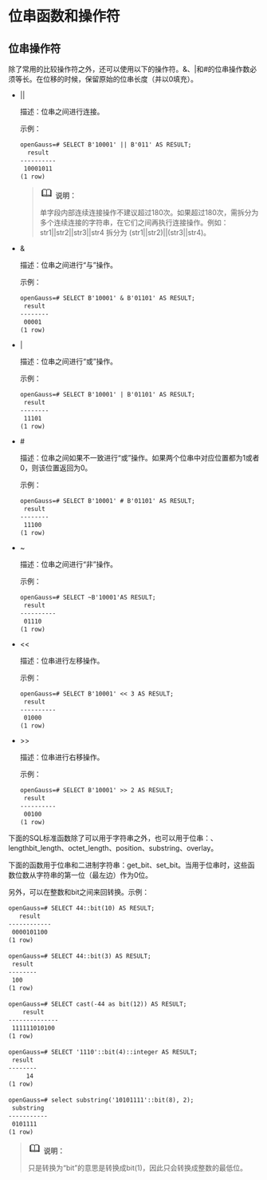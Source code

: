 # 位串函数和操作符<a name="ZH-CN_TOPIC_0289900942"></a>

## 位串操作符<a name="zh-cn_topic_0283137721_zh-cn_topic_0237121969_zh-cn_topic_0059777668_sc2026528bca44ca29cf0ee99329f0598"></a>

除了常用的比较操作符之外，还可以使用以下的操作符。&、|和\#的位串操作数必须等长。在位移的时候，保留原始的位串长度（并以0填充）。

- ||

  描述：位串之间进行连接。

  示例：

  ```
  openGauss=# SELECT B'10001' || B'011' AS RESULT;
    result
  ----------
   10001011
  (1 row)
  ```

  >![](public_sys-resources/icon-note.gif) **说明：** 
  >
  >单字段内部连续连接操作不建议超过180次。如果超过180次，需拆分为多个连续连接的字符串，在它们之间再执行连接操作。例如：str1||str2||str3||str4 拆分为 \(str1||str2\)||\(str3||str4\)。

-   &

    描述：位串之间进行“与”操作。

    示例：

    ```
    openGauss=# SELECT B'10001' & B'01101' AS RESULT;
     result 
    --------
     00001
    (1 row)
    ```

-   |

    描述：位串之间进行“或”操作。

    示例：

    ```
    openGauss=# SELECT B'10001' | B'01101' AS RESULT;
     result 
    --------
     11101
    (1 row)
    ```

-   \#

    描述：位串之间如果不一致进行“或”操作。如果两个位串中对应位置都为1或者0，则该位置返回为0。

    示例：

    ```
    openGauss=# SELECT B'10001' # B'01101' AS RESULT;
     result 
    --------
     11100
    (1 row)
    ```

-   \~

    描述：位串之间进行“非”操作。

    示例：

    ```
    openGauss=# SELECT ~B'10001'AS RESULT;
     result  
    ----------
     01110
    (1 row)
    ```

-   <<

    描述：位串进行左移操作。

    示例：

    ```
    openGauss=# SELECT B'10001' << 3 AS RESULT;
     result  
    ----------
     01000
    (1 row)
    ```

-   \>\>

    描述：位串进行右移操作。

    示例：

    ```
    openGauss=# SELECT B'10001' >> 2 AS RESULT;
     result  
    ----------
     00100
    (1 row)
    ```


下面的SQL标准函数除了可以用于字符串之外，也可以用于位串：、lengthbit\_length、octet\_length、position、substring、overlay。

下面的函数用于位串和二进制字符串：get\_bit、set\_bit。当用于位串时，这些函数位数从字符串的第一位（最左边）作为0位。

另外，可以在整数和bit之间来回转换。示例：

```
openGauss=# SELECT 44::bit(10) AS RESULT;
   result
------------
 0000101100
(1 row)

openGauss=# SELECT 44::bit(3) AS RESULT;
 result 
--------
 100
(1 row)

openGauss=# SELECT cast(-44 as bit(12)) AS RESULT;
    result    
--------------
 111111010100
(1 row)

openGauss=# SELECT '1110'::bit(4)::integer AS RESULT;
 result 
--------
     14
(1 row)

openGauss=# select substring('10101111'::bit(8), 2);
 substring
-----------
 0101111
(1 row)
```

>![](public_sys-resources/icon-note.gif) **说明：** 
>
>只是转换为“bit”的意思是转换成bit\(1\)，因此只会转换成整数的最低位。


